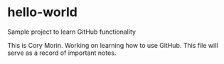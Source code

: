 # hello-world
Sample project to learn GitHub functionality

This is Cory Morin. Working on learning how to use GitHub. This file will serve as a record of important notes.
